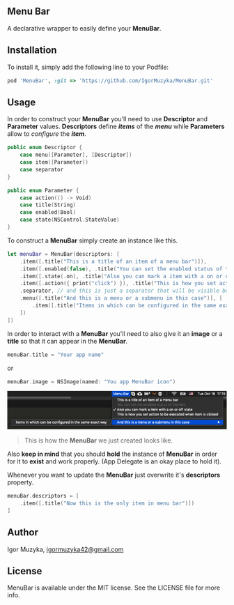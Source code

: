 ## Menu Bar

A declarative wrapper to easily define your **MenuBar**.

## Installation

To install it, simply add the following line to your Podfile:

```ruby
pod 'MenuBar', :git => 'https://github.com/IgorMuzyka/MenuBar.git'
```

## Usage

In order to construct your **MenuBar** you'll need to use **Descriptor** and **Parameter** values. **Descriptors** define ***items*** of the ***menu*** while **Parameters** allow to _configure_ the ***item***.

```swift
public enum Descriptor {
    case menu([Parameter], [Descriptor])
    case item([Parameter])
    case separator
}
```

```swift
public enum Parameter {
    case action(() -> Void)
    case title(String)
    case enabled(Bool)
    case state(NSControl.StateValue)
}
```

To construct a **MenuBar** simply create an instance like this.

```swift
let menuBar = MenuBar(descriptors: [
    .item([.title("This is a title of an item of a menu bar")]),
    .item([.enabled(false), .title("You can set the enabled status of the item")]),
    .item([.state(.on), .title("Also you can mark a item with a on or off state")]),
    .item([.action({ print("click") }), .title("This is how you set action to be executed when item is clicked")]),
    .separator, // and this is just a separator that will be visible between the items
    .menu([.title("And this is a menu or a submenu in this case")], [
        .item([.title("Items in which can be configured in the same exact way")])
    ])
])
```

In order to interact with a **MenuBar** you'll need to also give it an **image** or a **title** so that it can appear in the **MenuBar**.

```swift
menuBar.title = "Your app name"
```

or

```swift
menuBar.image = NSImage(named: "You app MenuBar icon")
```

![Example](example.png)

> This is how the **MenuBar** we just created looks like.



Also **keep in mind** that you should **hold** the instance of **MenuBar** in order for it to **exist** and work properly. (App Delegate is an okay place to hold it).

Whenever you want to update the **MenuBar** just overwrite it's **descriptors** property.

```swift
menuBar.descriptors = [
    .item([.title("Now this is the only item in menu bar")])
]
```

## Author

Igor Muzyka, igormuzyka42@gmail.com

## License

MenuBar is available under the MIT license. See the LICENSE file for more info.
